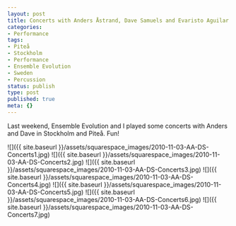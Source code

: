 ```yaml
---
layout: post
title: Concerts with Anders Åstrand, Dave Samuels and Evaristo Aguilar
categories:
- Performance
tags:
- Piteå
- Stockholm
- Performance
- Ensemble Evolution
- Sweden
- Percussion
status: publish
type: post
published: true
meta: {}
---
```


Last weekend, Ensemble Evolution and I played some concerts with Anders and Dave in Stockholm and Piteå. Fun!

![]({{ site.baseurl }}/assets/squarespace_images/2010-11-03-AA-DS-Concerts1.jpg)
![]({{ site.baseurl }}/assets/squarespace_images/2010-11-03-AA-DS-Concerts2.jpg)
![]({{ site.baseurl }}/assets/squarespace_images/2010-11-03-AA-DS-Concerts3.jpg)
![]({{ site.baseurl }}/assets/squarespace_images/2010-11-03-AA-DS-Concerts4.jpg)
![]({{ site.baseurl }}/assets/squarespace_images/2010-11-03-AA-DS-Concerts5.jpg)
![]({{ site.baseurl }}/assets/squarespace_images/2010-11-03-AA-DS-Concerts6.jpg)
![]({{ site.baseurl }}/assets/squarespace_images/2010-11-03-AA-DS-Concerts7.jpg)

